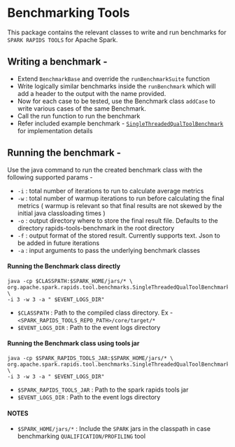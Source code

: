# Benchmarking Tools

This package contains the relevant classes to write and run benchmarks for `SPARK RAPIDS TOOLS` for Apache Spark.

## Writing a benchmark -
* Extend `BenchmarkBase` and override the `runBenchmarkSuite` function
* Write logically similar benchmarks inside the `runBenchmark` which will add a header to the output with the name provided.
* Now for each case to be tested, use the Benchmark class `addCase` to write various cases of the same Benchmark.
* Call the run function to run the benchmark
* Refer included example benchmark - [`SingleThreadedQualToolBenchmark`](./SingleThreadedQualToolBenchmark.scala) for implementation details

## Running the benchmark -
Use the java command to run the created benchmark class with the following supported params -
* `-i` : total number of iterations to run to calculate average metrics
* `-w` : total number of warmup iterations to run before calculating the final metrics ( warmup is relevant so that final results are not skewed by the initial java classloading times )
* `-o` : output directory where to store the final result file. Defaults to the directory rapids-tools-benchmark in the root directory
* `-f` : output format of the stored result. Currently supports text. Json to be added in future iterations
* `-a` : input arguments to pass the underlying benchmark classes

#### Running the Benchmark class directly
```shell
java -cp $CLASSPATH:$SPARK_HOME/jars/* \
org.apache.spark.rapids.tool.benchmarks.SingleThreadedQualToolBenchmark \
-i 3 -w 3 -a " $EVENT_LOGS_DIR"
```
* `$CLASSPATH` : Path to the compiled class directory. Ex - `<SPARK_RAPIDS_TOOLS_REPO_PATH>/core/target/*`
* `$EVENT_LOGS_DIR` : Path to the event logs directory

#### Running the Benchmark class using tools jar
```shell
java -cp $SPARK_RAPIDS_TOOLS_JAR:$SPARK_HOME/jars/* \
org.apache.spark.rapids.tool.benchmarks.SingleThreadedQualToolBenchmark \
-i 3 -w 3 -a " $EVENT_LOGS_DIR"
```
* `$SPARK_RAPIDS_TOOLS_JAR` : Path to the spark rapids tools jar
* `$EVENT_LOGS_DIR` : Path to the event logs directory

#### NOTES
* `$SPARK_HOME/jars/*` : Include the `SPARK` jars in the classpath in case benchmarking `QUALIFICATION/PROFILING` tool 
